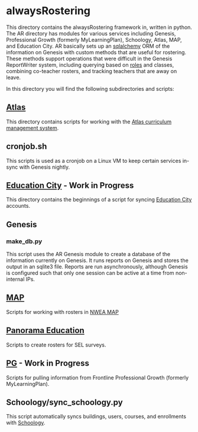 # alwaysRostering

This directory contains the alwaysRostering framework in, written in python. The
AR directory has modules for various services including Genesis, Professional
Growth (formerly MyLearningPlan), Schoology, Atlas, MAP, and Education City. AR
basically sets up an [sqlalchemy](https://www.sqlalchemy.org/) ORM of the
information on Genesis with custom methods that are useful for rostering. These
methods support operations that were difficult in the Genesis ReportWriter
system, including querying based on [roles](docs/roles.md) and classes, combining
co-teacher rosters, and tracking teachers that are away on leave.

In this directory you will find the following subdirectories and scripts:

## [Atlas](https://github.com/FalconPD/alwaysRostering/tree/master/Atlas)

This directory contains scripts for working with the
[Atlas curriculum management system](https://monroek12.rubiconatlas.org).

## cronjob.sh

This scripts is used as a cronjob on a Linux VM to keep certain services in-sync with Genesis nightly.

## [Education City](https://github.com/FalconPD/alwaysRostering/tree/master/Education_City) - Work in Progress

This directory contains the beginnings of a script for syncing
[Education City](https://ec2.educationcity.com) accounts. 

## Genesis

### make_db.py

This script uses the AR Genesis module to create a database of the information
currently on Genesis. It runs reports on Genesis and stores the output in an
sqlite3 file. Reports are run asynchronously, although Genesis is configured
such that only one session can be active at a time from non-internal IPs.
## [MAP](https://github.com/FalconPD/alwaysRostering/tree/master/MAP)

Scripts for working with rosters in [NWEA MAP](https://teach.mapnwea.org)

## [Panorama Education](https://github.com/FalconPD/alwaysRostering/tree/master/Panorama_Education)

Scripts to create rosters for SEL surveys.

## [PG](https://github.com/FalconPD/alwaysRostering/tree/master/PG) - Work in Progress

Scripts for pulling information from Frontline Professional Growth (formerly MyLearningPlan). 

## Schoology/sync_schoology.py

This script automatically syncs buildings, users, courses, and enrollments with
[Schoology](https://monroetownship.schoology.com).
